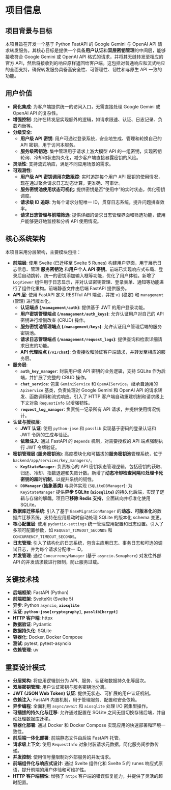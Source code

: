 # 项目信息

## 项目背景与目标

本项目旨在开发一个基于 Python FastAPI 的 Google Gemini 与 OpenAI API 请求转发服务。其核心目标是提供一个具备**用户认证**和**双层密钥管理**的中间层，能够接收符合 Google Gemini 或 OpenAI API 格式的请求，并将其无缝转发至相应的官方 API，然后将接收到的响应原样返回给客户端。这包括对普通响应和流式响应的全面支持，确保转发服务具备高安全性、可管理性、韧性和与原生 API 一致的功能。

## 用户价值

- **简化集成**: 为客户端提供统一的访问入口，无需直接处理 Google Gemini 或 OpenAI API 的复杂性。
- **增强控制**: 允许在转发层实现额外的逻辑，如请求限速、认证、日志记录、负载均衡等。
- **分级安全**:
  - **用户级 API 密钥**: 用户可通过登录系统，安全地生成、管理和轮换自己的 API 密钥，用于访问本服务。
  - **服务级密钥池**: 集中管理用于请求上游大模型 API 的一组密钥，实现密钥轮询、冷却和状态持久化，减少客户端直接暴露密钥的风险。
- **灵活性**: 支持流式响应，满足不同应用场景的需求。
- **可观测性**:
  - **用户级 API 密钥调用次数跟踪**: 实时追踪每个用户 API 密钥的使用情况，现在通过聚合请求日志动态计算，更准确、可审计。
  - **服务密钥池使用状态可视化**: 提供密钥是否“使用中”的实时状态，优化密钥调度。
  - **请求级 ID 追踪**: 为每个请求分配唯一 ID，贯穿日志系统，提升问题排查效率。
  - **请求日志管理与前端筛选**: 提供详细的请求日志管理界面和筛选功能，使用户能够更好地监控和分析 API 使用情况。

## 核心系统架构

本项目采用分层架构，主要模块包括：

- **前端层**: 使用 Svelte (已迁移至 Svelte 5 Runes) 构建用户界面，用于展示日志信息、管理 **服务密钥池** 和**用户个人 API 密钥**。前端已实现响应式布局、登录后自动跳转、统一的密钥添加输入框等功能，优化了用户体验。新增了 `LogViewer` 组件用于日志显示，并对认证密钥管理、登录表单、通知等功能进行了组件化重构。前端静态文件由后端 FastAPI 提供服务。
- **API 层**: 使用 FastAPI 定义 RESTful API 端点，并按 `v1` (稳定) 和 `management` (管理) 进行版本化。
  - **认证端点 (`/management/auth`)**: 提供基于 JWT 的用户登录功能。
  - **用户密钥管理端点 (`/management/auth_keys`)**: 允许认证用户对自己的 API 密钥进行增删改查 (CRUD) 操作。
  - **服务密钥池管理端点 (`/management/keys`)**: 允许认证用户管理后端的服务密钥池。
  - **请求日志管理端点 (`/management/request_logs`)**: 提供查询和检索详细请求日志的功能。
  - **API 代理端点 (`/v1/chat`)**: 负责接收和验证客户端请求，并转发至相应的服务层。
- **服务层**:
  - **`auth_key_manager`**: 封装用户级 API 密钥的业务逻辑，支持 SQLite 作为后端，并扩展了完整的 CRUD 操作。
  - **`chat_service`**: 包含 `GeminiService` 和 `OpenAIService`，继承自通用的 `ApiService` 基类，负责处理对 Google Gemini 和 OpenAI API 的请求转发、函数调用和流式响应。引入了 HTTP 客户端自动重建机制和请求级上下文对象 `RequestInfo` 以增强韧性。
  - **`request_log_manager`**: 负责统一记录所有 API 请求，并提供使用情况统计。
- **认证与授权层**:
  - **JWT 认证**: 使用 `python-jose` 和 `passlib` 实现基于密码的登录认证和 JWT 令牌的生成与验证。
  - **依赖注入**: 通过 FastAPI 的 `Depends` 机制，对需要授权的 API 端点强制执行 JWT 令牌验证。
- **密钥管理层 (服务密钥池)**: 高度模块化和可插拔的**服务密钥池**管理系统，位于 `backend/app/services/key_managers/`。
  - **`KeyStateManager`**: 负责核心的 API 密钥状态管理逻辑，包括密钥的获取、归还、冷却、指数退避和失败计数。新增了**动态冷却检查间隔**和**处理卡死密钥的超时机制**，以提升系统的韧性。
  - **`DBManager` (抽象基类)** 与具体实现 (`SQLiteDBManager`): 为 `KeyStateManager` 提供**异步 SQLite (`aiosqlite`)** 的持久化后端，实现了逻辑与存储的解耦。项目已**移除 Redis 支持**，全面转向并标准化使用 SQLite。
- **数据库迁移系统**: 引入了基于 `BaseMigrationManager` 的**动态、可版本化**的数据库迁移系统，支持在应用启动时自动处理 SQLite 的版本化 schema 变更。
- **核心配置层**: 使用 `pydantic-settings` 统一管理应用配置和日志设置。引入了多项可配置参数，如 `REQUEST_TIMEOUT_SECONDS` 和 `CONCURRENCY_TIMEOUT_SECONDS`。
- **日志管理**: 引入了结构化的日志系统，包含主应用日志、事务日志和可选的调试日志，并为每个请求分配唯一 ID。
- **并发管理**: 通过 `ConcurrencyManager` (基于 `asyncio.Semaphore`) 对发往外部 API 的并发请求数进行限制，防止服务过载。

## 关键技术栈

- **后端框架**: FastAPI (Python)
- **前端框架**: SvelteKit (Svelte 5)
- **异步**: Python `asyncio`, **`aiosqlite`**
- **认证**: **`python-jose[cryptography]`**, **`passlib[bcrypt]`**
- **HTTP 客户端**: httpx
- **数据验证**: Pydantic
- **数据持久化**: SQLite
- **容器化**: Docker, Docker Compose
- **测试**: pytest, pytest-asyncio
- **依赖管理**: uv

## 重要设计模式

- **分层架构**: 将应用逻辑划分为 API、服务、认证和数据持久化等层次。
- **双层密钥管理**: 用户认证密钥与服务密钥池分离。
- **JWT (JSON Web Token) 认证**: 提供无状态、可扩展的用户认证机制。
- **依赖注入**: FastAPI 内置机制，用于管理服务、配置和安全依赖。
- **异步编程**: 全面利用 `async/await` 和 `aiosqlite` 处理 I/O 密集型操作。
- **可插拔的持久化与迁移**: 允许通过配置在 SQLite 之间无缝切换存储后端，并自动处理数据库迁移。
- **容器化部署**: 通过 Docker 和 Docker Compose 实现应用的快速部署和环境一致性。
- **前后端一体化部署**: 前端静态文件由后端 FastAPI 托管。
- **请求级上下文**: 使用 `RequestInfo` 对象封装请求元数据，简化服务间参数传递。
- **并发控制**: 使用信号量限制对外部服务的并发请求。
- **前端组件化与响应式设计**: 通过 Svelte 组件化和 Svelte 5 的 runes 响应式原语，提升前端的用户体验和可维护性。
- **HTTP 客户端韧性**: 增强了 `httpx` 客户端的错误恢复能力，并提供了灵活的超时配置。
